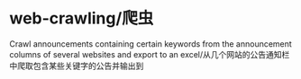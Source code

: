# web-crawling/爬虫
Crawl announcements containing certain keywords from the announcement columns of several websites and export to an excel/从几个网站的公告通知栏中爬取包含某些关键字的公告并输出到
